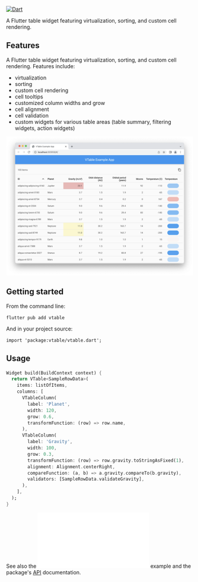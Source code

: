 [![Dart](https://github.com/devoncarew/vtable/actions/workflows/ci.yaml/badge.svg)](https://github.com/devoncarew/vtable/actions/workflows/ci.yaml)

A Flutter table widget featuring virtualization, sorting, and custom cell
rendering.

## Features

A Flutter table widget featuring virtualization, sorting, and custom cell
rendering. Features include:

- virtualization
- sorting
- custom cell rendering
- cell tooltips
- customized column widths and grow
- cell alignment
- cell validation
- custom widgets for various table areas (table summary, filtering widgets,
  action widgets)

![Screenshot](doc/screenshot.png)

## Getting started

From the command line:

    flutter pub add vtable

And in your project source:

    import 'package:vtable/vtable.dart';

## Usage

```dart
Widget build(BuildContext context) {
  return VTable<SampleRowData>(
    items: listOfItems,
    columns: [
      VTableColumn(
        label: 'Planet',
        width: 120,
        grow: 0.6,
        transformFunction: (row) => row.name,
      ),
      VTableColumn(
        label: 'Gravity',
        width: 100,
        grow: 0.3,
        transformFunction: (row) => row.gravity.toStringAsFixed(1),
        alignment: Alignment.centerRight,
        compareFunction: (a, b) => a.gravity.compareTo(b.gravity),
        validators: [SampleRowData.validateGravity],
      ),
    ],
  );
}
```

See also the ![main.dart](example/main.dart) example and the package's
[API](https://pub.dev/documentation/vtable/latest/) documentation.
